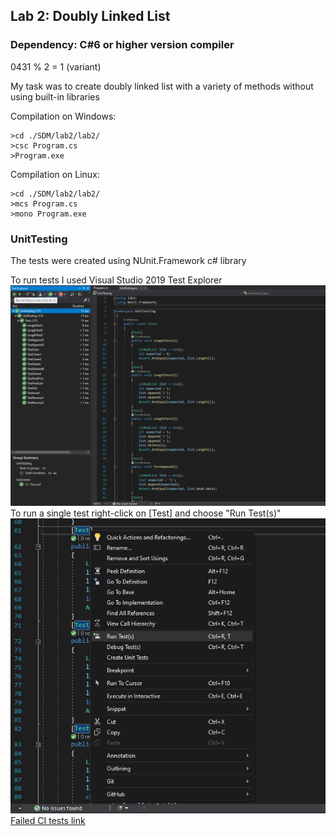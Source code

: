## Lab 2: Doubly Linked List
### Dependency: C#6 or higher version compiler

0431 % 2 = 1 (variant)

My task was to create doubly linked list with a variety of methods without using built-in libraries

Compilation on Windows:
```shell
>cd ./SDM/lab2/lab2/
>csc Program.cs
>Program.exe
```

Compilation on Linux:
```shell
>cd ./SDM/lab2/lab2/
>mcs Program.cs
>mono Program.exe
```

### UnitTesting
The tests were created using NUnit.Framework c# library

To run tests I used Visual Studio 2019 Test Explorer
![Alt text](/lab2/screenshots/Screenshot_1.png?raw=true "Optional Title")
To run a single test right-click on [Test] and choose "Run Test(s)"
![Alt text](/lab2/screenshots/Screenshot_2.png?raw=true "Optional Title")
[Failed CI tests link](https://github.com/yanu1ya/SDM/commit/78b64aa2820abf3afd57e78f5d8a20d51909a2b5)
